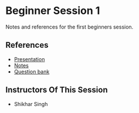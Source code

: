 # __Beginner Session 1__
Notes and references for the first beginners session.

## __References__
- [Presentation](https://slides.com/cynergycodingclub/deck#/)
- [Notes](/notes.pdf)
- [Question bank](/question-back.pdf)

## __Instructors Of This Session__
- Shikhar Singh
